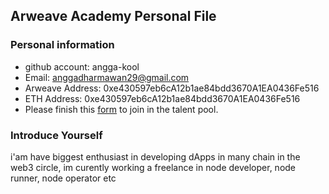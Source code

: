 ## Arweave Academy Personal File

### Personal information

- github account: angga-kool
- Email: anggadharmawan29@gmail.com
- Arweave Address: 0xe430597eb6cA12b1ae84bdd3670A1EA0436Fe516
- ETH Address: 0xe430597eb6cA12b1ae84bdd3670A1EA0436Fe516
- Please finish this [form](https://docs.google.com/forms/d/e/1FAIpQLSfWA5fIIcBgmRppm3jNz5vmf9Mai_QMVil-2pO4r7YKn_Zhtw/viewform?usp=sf_link) to join in the talent pool.

### Introduce Yourself
 i'am have biggest enthusiast in developing dApps in many chain in the web3 circle, im curently working a freelance in node developer, node runner, node operator etc
